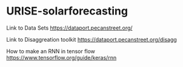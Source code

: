 # URISE-solarforecasting

Link to Data Sets
https://dataport.pecanstreet.org/

Link to Disaggreation toolkit
https://dataport.pecanstreet.org/disagg 

How to make an RNN in tensor flow
https://www.tensorflow.org/guide/keras/rnn